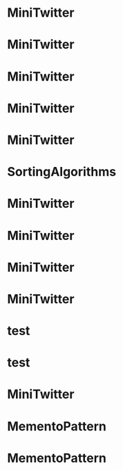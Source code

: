 # MiniTwitter
# MiniTwitter
# MiniTwitter
# MiniTwitter
# MiniTwitter
# SortingAlgorithms
# MiniTwitter
# MiniTwitter
# MiniTwitter
# MiniTwitter
# test
# test
# MiniTwitter
# MementoPattern
# MementoPattern
